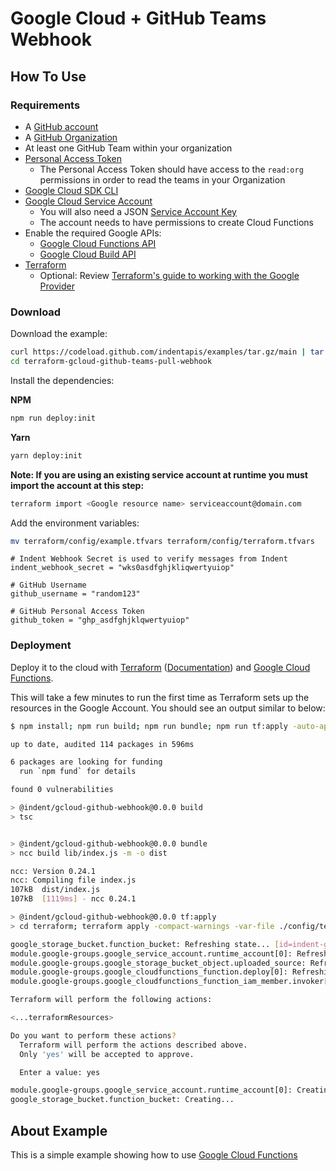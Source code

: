 # Google Cloud + GitHub Teams Webhook

## How To Use

### Requirements

- A [GitHub account](https://github.com/signup?ref_cta=Sign+up&ref_loc=header+logged+out&ref_page=%2F&source=header-home)
- A [GitHub Organization](https://github.com/account/organizations/new)
- At least one GitHub Team within your organization
- [Personal Access Token](https://docs.github.com/en/github/authenticating-to-github/keeping-your-account-and-data-secure/creating-a-personal-access-token)
  - The Personal Access Token should have access to the `read:org` permissions in order to read the teams in your Organization
- [Google Cloud SDK CLI](https://cloud.google.com/sdk/gcloud)
- [Google Cloud Service Account](https://cloud.google.com/iam/docs/creating-managing-service-accounts)
  - You will also need a JSON [Service Account Key](https://cloud.google.com/iam/docs/creating-managing-service-account-keys)
  - The account needs to have permissions to create Cloud Functions
- Enable the required Google APIs:
  - [Google Cloud Functions API](https://cloud.google.com/functions)
  - [Google Cloud Build API](https://console.cloud.google.com/cloud-build)
- [Terraform](https://terraform.io)
  - Optional: Review [Terraform's guide to working with the Google Provider](https://registry.terraform.io/providers/hashicorp/google/latest/docs/guides/getting_started)

### Download

Download the example:

```bash
curl https://codeload.github.com/indentapis/examples/tar.gz/main | tar -xz --strip=3 examples-main/webhooks/pull/terraform-gcloud-github-teams-pull-webhook
cd terraform-gcloud-github-teams-pull-webhook
```

Install the dependencies:

**NPM**

```bash
npm run deploy:init
```

**Yarn**

```bash
yarn deploy:init
```

**Note: If you are using an existing service account at runtime you must import the account at this step:**

```bash
terraform import <Google resource name> serviceaccount@domain.com
```

Add the environment variables:

```bash
mv terraform/config/example.tfvars terraform/config/terraform.tfvars
```

```hcl
# Indent Webhook Secret is used to verify messages from Indent
indent_webhook_secret = "wks0asdfghjkliqwertyuiop"

# GitHub Username
github_username = "random123"

# GitHub Personal Access Token
github_token = "ghp_asdfghjklqwertyuiop"
```

### Deployment

Deploy it to the cloud with [Terraform](https://terraform.io) ([Documentation](https://terraform.io/docs/)) and [Google Cloud Functions](https://console.cloud.google.com/functions).

This will take a few minutes to run the first time as Terraform sets up the resources in the Google Account. You should see an output similar to below:

```bash
$ npm install; npm run build; npm run bundle; npm run tf:apply -auto-approve

up to date, audited 114 packages in 596ms

6 packages are looking for funding
  run `npm fund` for details

found 0 vulnerabilities

> @indent/gcloud-github-webhook@0.0.0 build
> tsc


> @indent/gcloud-github-webhook@0.0.0 bundle
> ncc build lib/index.js -m -o dist

ncc: Version 0.24.1
ncc: Compiling file index.js
107kB  dist/index.js
107kB  [1119ms] - ncc 0.24.1

> @indent/gcloud-github-webhook@0.0.0 tf:apply
> cd terraform; terraform apply -compact-warnings -var-file ./config/terraform.tfvars

google_storage_bucket.function_bucket: Refreshing state... [id=indent-gcloud-groups-webhooks]
module.google-groups.google_service_account.runtime_account[0]: Refreshing state... [id=projects/my-gcp-example-project/serviceAccounts/indent-gcloud-github-teams@my-gcp-example-project.iam.gserviceaccount.com]
module.google-groups.google_storage_bucket_object.uploaded_source: Refreshing state... [id=indent-gcloud-groups-webhooks-indent-gcloud-github-teams/wNlY1DIsZW6NXuGlkOZL+UNW+CYQ+zSD/Weyiy/jG6U=.zip]
module.google-groups.google_cloudfunctions_function.deploy[0]: Refreshing state... [id=projects/my-gcp-example-project/locations/us-central1/functions/indent-gcloud-github-teams]
module.google-groups.google_cloudfunctions_function_iam_member.invoker[0]: Refreshing state... [id=projects/my-gcp-example-project/locations/us-central1/functions/indent-gcloud-github-teams/roles/cloudfunctions.invoker/allUsers]

Terraform will perform the following actions:

<...terraformResources>

Do you want to perform these actions?
  Terraform will perform the actions described above.
  Only 'yes' will be accepted to approve.

  Enter a value: yes

module.google-groups.google_service_account.runtime_account[0]: Creating...
google_storage_bucket.function_bucket: Creating...
```

## About Example

This is a simple example showing how to use [Google Cloud Functions](https://cloud.google.com/)
